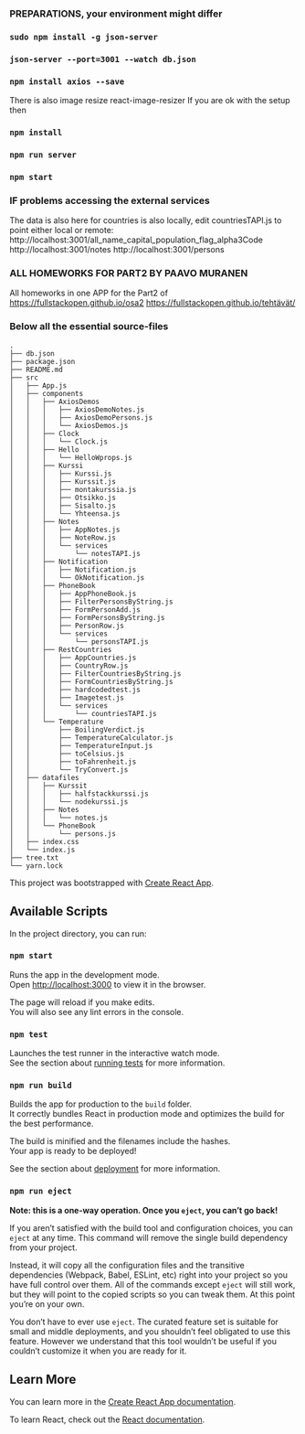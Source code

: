 ### PREPARATIONS, your environment might differ
### `sudo npm install -g json-server`
### `json-server --port=3001 --watch db.json`
### `npm install axios --save`

There is also image resize react-image-resizer
If you are ok with the setup then
### `npm install`
### `npm run server`
### `npm start`

### IF problems accessing the external services
The data is also here for countries is also locally, edit countriesTAPI.js to point either local or remote:
http://localhost:3001/all_name_capital_population_flag_alpha3Code
http://localhost:3001/notes
http://localhost:3001/persons


### ALL HOMEWORKS FOR PART2 BY PAAVO MURANEN
All homeworks in one APP for the Part2 of https://fullstackopen.github.io/osa2
https://fullstackopen.github.io/tehtävät/

### Below all the essential source-files
```
.
├── db.json
├── package.json
├── README.md
├── src
│   ├── App.js
│   ├── components
│   │   ├── AxiosDemos
│   │   │   ├── AxiosDemoNotes.js
│   │   │   ├── AxiosDemoPersons.js
│   │   │   └── AxiosDemos.js
│   │   ├── Clock
│   │   │   └── Clock.js
│   │   ├── Hello
│   │   │   └── HelloWprops.js
│   │   ├── Kurssi
│   │   │   ├── Kurssi.js
│   │   │   ├── Kurssit.js
│   │   │   ├── montakurssia.js
│   │   │   ├── Otsikko.js
│   │   │   ├── Sisalto.js
│   │   │   └── Yhteensa.js
│   │   ├── Notes
│   │   │   ├── AppNotes.js
│   │   │   ├── NoteRow.js
│   │   │   └── services
│   │   │       └── notesTAPI.js
│   │   ├── Notification
│   │   │   ├── Notification.js
│   │   │   └── OkNotification.js
│   │   ├── PhoneBook
│   │   │   ├── AppPhoneBook.js
│   │   │   ├── FilterPersonsByString.js
│   │   │   ├── FormPersonAdd.js
│   │   │   ├── FormPersonsByString.js
│   │   │   ├── PersonRow.js
│   │   │   └── services
│   │   │       └── personsTAPI.js
│   │   ├── RestCountries
│   │   │   ├── AppCountries.js
│   │   │   ├── CountryRow.js
│   │   │   ├── FilterCountriesByString.js
│   │   │   ├── FormCountriesByString.js
│   │   │   ├── hardcodedtest.js
│   │   │   ├── Imagetest.js
│   │   │   └── services
│   │   │       └── countriesTAPI.js
│   │   └── Temperature
│   │       ├── BoilingVerdict.js
│   │       ├── TemperatureCalculator.js
│   │       ├── TemperatureInput.js
│   │       ├── toCelsius.js
│   │       ├── toFahrenheit.js
│   │       └── TryConvert.js
│   ├── datafiles
│   │   ├── Kurssit
│   │   │   ├── halfstackkurssi.js
│   │   │   └── nodekurssi.js
│   │   ├── Notes
│   │   │   └── notes.js
│   │   └── PhoneBook
│   │       └── persons.js
│   ├── index.css
│   └── index.js
├── tree.txt
└── yarn.lock

```
This project was bootstrapped with [Create React App](https://github.com/facebook/create-react-app).

## Available Scripts

In the project directory, you can run:

### `npm start`

Runs the app in the development mode.<br>
Open [http://localhost:3000](http://localhost:3000) to view it in the browser.

The page will reload if you make edits.<br>
You will also see any lint errors in the console.

### `npm test`

Launches the test runner in the interactive watch mode.<br>
See the section about [running tests](https://facebook.github.io/create-react-app/docs/running-tests) for more information.

### `npm run build`

Builds the app for production to the `build` folder.<br>
It correctly bundles React in production mode and optimizes the build for the best performance.

The build is minified and the filenames include the hashes.<br>
Your app is ready to be deployed!

See the section about [deployment](https://facebook.github.io/create-react-app/docs/deployment) for more information.

### `npm run eject`

**Note: this is a one-way operation. Once you `eject`, you can’t go back!**

If you aren’t satisfied with the build tool and configuration choices, you can `eject` at any time. This command will remove the single build dependency from your project.

Instead, it will copy all the configuration files and the transitive dependencies (Webpack, Babel, ESLint, etc) right into your project so you have full control over them. All of the commands except `eject` will still work, but they will point to the copied scripts so you can tweak them. At this point you’re on your own.

You don’t have to ever use `eject`. The curated feature set is suitable for small and middle deployments, and you shouldn’t feel obligated to use this feature. However we understand that this tool wouldn’t be useful if you couldn’t customize it when you are ready for it.

## Learn More

You can learn more in the [Create React App documentation](https://facebook.github.io/create-react-app/docs/getting-started).

To learn React, check out the [React documentation](https://reactjs.org/).
